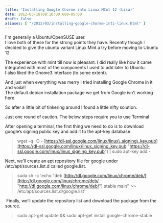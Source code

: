 ```yaml
---
title: 'Installing Google Chorme into Linux MInt 12 (Lisa)'
date: 2012-03-18T08:16:00.000-05:00
draft: false
aliases: [ "/2012/03/installing-google-chorme-inti-linux.html" ]
---
```


I'm generally a Ubuntu/OpenSUSE user.  
I love both of these for the strong points they have. Recently though I decided to give the ubuntu variant Linux Mint a try before moving to Ubuntu 12.  
  
The experience with mint till now is pleasant. I did really like how it came integrated with most of the components I used to add later to Ubuntu.  
I also liked the Gnome3 interface (to some extent).  
  
And just when everything was merry I tried installing Google Chrome in it and voila!!  
The default debian installation package we get from Google isn't working here.  
  
So after a little bit of tinkering around I found a little nifty solution.  
  
Just one round of caution. The below steps require you to use Terminal  
  
After opening a terminal, the first thing we need to do is to download google’s signing public key and add it to the apt-key database.  
  

> wget -q -O - [https://dl-ssl.google.com/linux/linux\_signing\_key.pub](https://dl-ssl.google.com/linux/linux_signing_key.pub "https://dl-ssl.google.com/linux/linux_signing_key.pub") | sudo apt-key add -

  
Next, we’ll create an apt repository file for google under /etc/apt/sources.list.d called google.list.  
  

> sudo sh -c 'echo "deb [http://dl.google.com/linux/chrome/deb/](http://dl.google.com/linux/chrome/deb/ "http://dl.google.com/linux/chrome/deb/") stable main" >> /etc/apt/sources.list.d/google.list'

 Finally, we’ll update the repository list and download the package from the source.  
  

> sudo apt-get update && sudo apt-get install google-chrome-stable